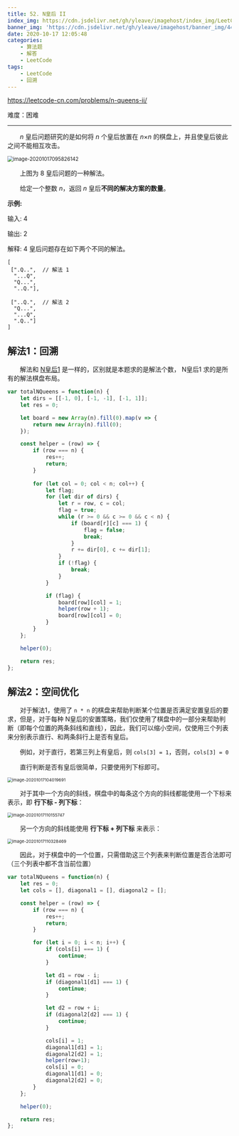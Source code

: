 ```yaml
---
title: 52. N皇后 II
index_img: https://cdn.jsdelivr.net/gh/yleave/imagehost/index_img/LeetCode.jpg
banner_img: 'https://cdn.jsdelivr.net/gh/yleave/imagehost/banner_img/44.png'
date: 2020-10-17 12:05:48
categories:
    - 算法题
    - 解答
    - LeetCode
tags:
    - LeetCode
    - 回溯
---
```



https://leetcode-cn.com/problems/n-queens-ii/

难度：困难

----

&emsp;&emsp;*n* 皇后问题研究的是如何将 *n* 个皇后放置在 *n*×*n* 的棋盘上，并且使皇后彼此之间不能相互攻击。

<img src="https://cdn.jsdelivr.net/gh/yleave/imagehost/img/image-20201017095826142.png" alt="image-20201017095826142" style="zoom:80%;" />

&emsp;&emsp;上图为 8 皇后问题的一种解法。

&emsp;&emsp;给定一个整数 *n*，返回 *n* 皇后**不同的解决方案的数量**。



**示例:**

输入: 4

输出: 2

解释: 4 皇后问题存在如下两个不同的解法。

```
[
 [".Q..",  // 解法 1
  "...Q",
  "Q...",
  "..Q."],

 ["..Q.",  // 解法 2
  "Q...",
  "...Q",
  ".Q.."]
]
```



## 解法1：回溯

&emsp;&emsp;解法和 [N皇后1](http://yleave.top/2020/10/17/%E7%AE%97%E6%B3%95%E9%A2%98/%E8%A7%A3%E7%AD%94/LeetCode/51-N%E7%9A%87%E5%90%8E/) 是一样的，区别就是本题求的是解法个数， N皇后1 求的是所有的解法棋盘布局。

```js
var totalNQueens = function(n) {
    let dirs = [[-1, 0], [-1, -1], [-1, 1]];
    let res = 0;

    let board = new Array(n).fill(0).map(v => {
        return new Array(n).fill(0);
    });

    const helper = (row) => {
        if (row === n) {
            res++;
            return;
        }
        
        for (let col = 0; col < n; col++) {
            let flag;
            for (let dir of dirs) {
                let r = row, c = col;
                flag = true;
                while (r >= 0 && c >= 0 && c < n) {
                    if (board[r][c] === 1) {
                        flag = false;
                        break;
                    }
                    r += dir[0], c += dir[1];
                }
                if (!flag) {
                    break;
                }
            }

            if (flag) {
                board[row][col] = 1;
                helper(row + 1);
                board[row][col] = 0;
            }
        }
    };

    helper(0);

    return res;
};
```

## 解法2：空间优化

&emsp;&emsp;对于解法1，使用了 `n * n` 的棋盘来帮助判断某个位置是否满足安置皇后的要求，但是，对于每种 N皇后的安置策略，我们仅使用了棋盘中的一部分来帮助判断（即每个位置的两条斜线和直线），因此，我们可以缩小空间，仅使用三个列表来分别表示直行、和两条斜行上是否有皇后。

&emsp;&emsp;例如，对于直行，若第三列上有皇后，则 `cols[3] = 1`，否则，`cols[3] = 0`

&emsp;&emsp;直行判断是否有皇后很简单，只要使用列下标即可。

<img src="https://cdn.jsdelivr.net/gh/yleave/imagehost/img/image-20201017104019691.png" alt="image-20201017104019691" style="zoom:67%;" />

&emsp;&emsp;对于其中一个方向的斜线，棋盘中的每条这个方向的斜线都能使用一个下标来表示，即 **行下标 - 列下标**：

<img src="https://cdn.jsdelivr.net/gh/yleave/imagehost/img/image-20201017110155747.png" alt="image-20201017110155747" style="zoom:67%;" />

&emsp;&emsp;另一个方向的斜线能使用 **行下标 + 列下标** 来表示：

<img src="https://cdn.jsdelivr.net/gh/yleave/imagehost/img/image-20201017110328469.png" alt="image-20201017110328469" style="zoom:67%;" />

&emsp;&emsp;因此，对于棋盘中的一个位置，只需借助这三个列表来判断位置是否合法即可（三个列表中都不含当前位置）

```js
var totalNQueens = function(n) {
    let res = 0;
    let cols = [], diagonal1 = [], diagonal2 = [];

    const helper = (row) => {
        if (row === n) {
            res++;
            return;
        }

        for (let i = 0; i < n; i++) {
            if (cols[i] === 1) {
                continue;
            }

            let d1 = row - i;
            if (diagonal1[d1] === 1) {
                continue;
            }

            let d2 = row + i;
            if (diagonal2[d2] === 1) {
                continue;
            }

            cols[i] = 1;
            diagonal1[d1] = 1;
            diagonal2[d2] = 1;
            helper(row+1);
            cols[i] = 0;
            diagonal1[d1] = 0;
            diagonal2[d2] = 0;
        }
    };

    helper(0);

    return res;
};
```

